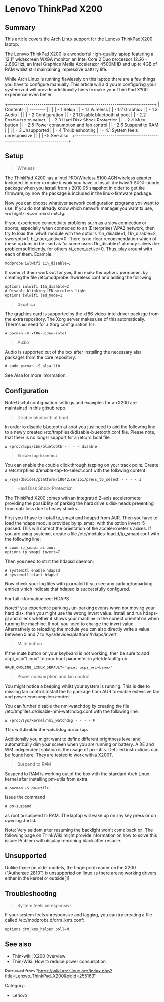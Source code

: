 Lenovo ThinkPad X200
====================

  Summary
  ---------------------------------------------------------------------------------
  This article covers the Arch Linux support for the Lenovo ThinkPad X200 laptop.

The Lenovo ThinkPad X200 is a wonderful high-quality laptop featuring a
12.1" widescreen WXGA monitor, an Intel Core 2 Duo processor (2.26 -
2.66GHz), an Intel Graphics Media Accelerator 4500MHD and up to 4GB of
RAM whilst still maintaining impressive battery life.

While Arch Linux is running flawlessly on this laptop there are a few
things you have to configure manually. This article will aid you in
configuring your system and will provide additionally hints to make your
ThinkPad X200 experience even better.

+--------------------------------------------------------------------------+
| Contents                                                                 |
| --------                                                                 |
|                                                                          |
| -   1 Setup                                                              |
|     -   1.1 Wireless                                                     |
|     -   1.2 Graphics                                                     |
|     -   1.3 Audio                                                        |
|                                                                          |
| -   2 Configuration                                                      |
|     -   2.1 Disable bluetooth at boot                                    |
|     -   2.2 Enable tap to select                                         |
|     -   2.3 Hard Disk Shock Protection                                   |
|     -   2.4 Mute button                                                  |
|     -   2.5 Power consumption and fan control                            |
|     -   2.6 Suspend to RAM                                               |
|                                                                          |
| -   3 Unsupported                                                        |
| -   4 Troubleshooting                                                    |
|     -   4.1 System feels unresponsive                                    |
|                                                                          |
| -   5 See also                                                           |
+--------------------------------------------------------------------------+

Setup
-----

> Wireless

The ThinkPad X200 has a Intel PRO/Wireless 5100 AGN wireless adapter
included. In order to make it work you have to install the
iwlwifi-5000-ucode package when you install from a 2010.05 snapshot in
order to get the firmware, by now the package is included in the
linux-firmware package.

Now you can choose whatever network configuration programs you want to
use. If you do not already know which network manager you want to use,
we highly recommend netcfg.

If you experience connectivity problems such as a slow connection or
aborts, especially when connected to an (Enterprise) WPA2 network, then
try to load the iwlwifi module with the options 11n_disable=1,
11n_disable=2, swcrypto=1, bt_coex_active=0. There is no clear
recommendation which of these options to be used as for some users
11n_disable=1 already solves the problem sufficiently, for others
bt_coex_active=0. Thus, play around with each of them. Example:

    modprobe iwlwifi 11n_disable=2

If some of them work out for you, then make the options permanent by
creating the file /etc/modprobe.d/wireless.conf and adding the
following:

    options iwlwifi 11n_disable=2
    # Disable blinking LED wireless light 
    options iwlwifi led_mode=1

> Graphics

The graphics card is supported by the xf86-video-intel driver package
from the extra repository. The Xorg server makes use of this
automatically. There's no need for a Xorg configuration file.

    # pacman -S xf86-video-intel

> Audio

Audio is supported out of the box after installing the necessary alsa
packages from the core repository.

    # sudo pacman -S alsa-lib

See Alsa for more information.

Configuration
-------------

Note:Useful configuration settings and examples for an X200 are
maintained in this github repo.

> Disable bluetooth at boot

In order to disable bluetooth at boot you just need to add the following
line to a newly created /etc/tmpfiles.d/disable-bluetooth.conf file.
Please note, that there is no longer support for a /etc/rc.local file.

    w /proc/acpi/ibm/bluetooth - - - - disable

> Enable tap to select

You can enable the double click through tapping on your track point.
Create a /etc/tmpfiles.d/enable-tap-to-select.conf with the following
content:

    w /sys/devices/platform/i8042/serio1/press_to_select - - - - 1

> Hard Disk Shock Protection

The ThinkPad X200 comes with an integrated 2-axis accelerometer
providing the possibility of parking the hard drive's disk heads
preventing from data loss due to heavy shocks.

First you'll have to install tp_smapi and hdapsd from AUR. Then you have
to load the hdaps module provided by tp_smapi with the option invert=5
passed. This will correct the orientation of the accelerometer's axises.
If you are using systemd, create a file
/etc/modules-load.d/tp_smapi.conf with the following line:

    # Load tp_smapi at boot
    options tp_smapi invert=7

Then you need to start the hdapsd daemon:

    # systemctl enable hdapsd
    # systemctl start hdapsd

Now check your log files with journalctl if you see any
parking/unparking entries which indicate that hdapsd is successfully
configured.

For full information see: HDAPS

Note:If you experience parking / un-parking events when not moving your
hard disk, then you might use the wrong invert value. Install and run
hdaps-gl and check whether it shows your machine in the correct
orientation when turning the machine. If not, you need to change the
invert value. Alternatively to reloading the module you can also
directly write a value between 0 and 7 to
/sys/devices/platform/hdaps/invert.

> Mute button

If the mute button on your keyboard is not working, then be sure to add
acpi_osi="Linux" to your boot parameter in /etc/default/grub.

    GRUB_CMDLINE_LINUX_DEFAULT="quiet acpi_osi=Linux"

> Power consumption and fan control

You might notice a beeping whilst your system is running. This is due to
missing fan control. Install the tlp package from AUR to enable
extensive fan and power consumption control.

You can further disable the nmi-watchdog by creating the file
/etc/tmpfiles.d/disable-nmi-watchdog.conf with the following line:

    w /proc/sys/kernel/nmi_watchdog - - - - 0

This will disable the watchdog at startup.

Additionally you might want to define different brightness level and
automatically dim your screen when you are running on battery. A DE and
WM independent solution is the usage of pm-utils. Detailed instructions
can be found here. They are tested to work with a X200T.

> Suspend to RAM

Suspend to RAM is working out of the box with the standard Arch Linux
kernel after installing pm-utils from extra.

    # pacman -S pm-utils

Issue the command

    # pm-suspend

as root to suspend to RAM. The laptop will wake up on any key press or
on opening the lid.

Note: Very seldom after resuming the backlight won't come back on. The
following page on ThinkWiki might provide information on how to solve
this issue: Problem with display remaining black after resume.

Unsupported
-----------

Unlike those on older models, the fingerprint reader on the X200
("Authentec 2810") is unsupported on linux as there are no working
drivers either in the kernel or outside[1].

Troubleshooting
---------------

> System feels unresponsive

If your system feels unresponsive and lagging, you can try creating a
file called /etc/modprobe.d/drm_kms.conf:

    options drm_kms_helper poll=N

See also
--------

-   Thinkwiki: X200 Overview
-   ThinkWiki: How to reduce power consumption

Retrieved from
"https://wiki.archlinux.org/index.php?title=Lenovo_ThinkPad_X200&oldid=255163"

Category:

-   Lenovo
